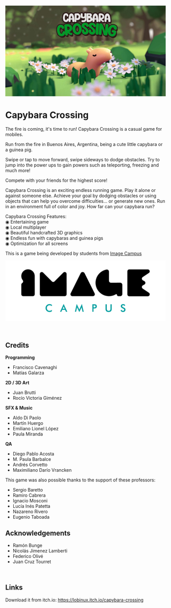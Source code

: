<p align="center">
<img src="logo.png" alt="Capybara Crossing"/>
</p>

# Capybara Crossing

The fire is coming, it's time to run!
Capybara Crossing is a casual game for mobiles.

Run from the fire in Buenos Aires, Argentina, being a cute little capybara or a guinea pig. 

Swipe or tap to move forward, swipe sideways to dodge obstacles. Try to jump into the power ups to gain powers such as teleporting, freezing and much more!

Compete with your friends for the highest score!

Capybara Crossing is an exciting endless running game. Play it alone or against someone else.
Achieve your goal by dodging obstacles or using objects that can help you overcome difficulties... or generate new ones.
Run in an environment full of color and joy.
How far can your capybara run?

Capybara Crossing Features:<br>
◉ Entertaining game<br>
◉ Local multiplayer<br>
◉ Beautiful handcrafted 3D graphics<br>
◉ Endless fun with capybaras and guinea pigs<br>
◉ Optimization for all screens


This is a game being developed by students from <a href="https://www.imagecampus.edu.ar/">Image Campus</a>

<p align="center">
  <a href="https://www.imagecampus.edu.ar/">
    <img src="logo-image-campus.png" alt="Image Campus"/>
  </a> 
</p>


<p><br></p>
<h2>Credits</h2>
<p><strong>Programming</strong></p>
<ul><li>Francisco Cavenaghi
</li><li>Matías Galarza
</li></ul>
<p><strong>2D / 3D Art</strong></p>
<ul><li>Juan Brutti
</li><li>Rocío Victoria Giménez</li></ul>
<p><span style="color: inherit; font-family: inherit; font-size: inherit;"><strong>SFX & Music</strong></span></p>
<ul><li>Aldo Dì Paolo
</li><li>Martín Huergo<br>
</li><li>Emiliano Lionel López
</li><li>Paula Miranda</li></ul>
<ul></ul>
<p><strong>QA</strong></p>
<ul><li>Diego Pablo Acosta
</li><li>M. Paula Barbalce
</li><li>Andrés Corvetto
</li><li>Maximiliano Darío Vrancken
</li></ul>
<p><span></span></p>
<p>This game was also possible thanks to the support of these professors:</p>
<ul>
<li>Sergio Baretto</li>
<li>Ramiro Cabrera</li>
<li>Ignacio Mosconi</li>
<li>Lucía Inés Patetta</li>
<li>Nazareno Rivero</li>
<li>Eugenio Taboada</li>
</ul>
<h2>Acknowledgements</h2>
<ul>
<li>Ramón Bunge</li><li>Nicolás Jimenez Lamberti<br>
</li><li>Federico Olivé<br>
</li>
<li>Juan Cruz Tourret</li></ul>
<p><br></p>

## Links

Download it from itch.io: https://lobinux.itch.io/capybara-crossing
